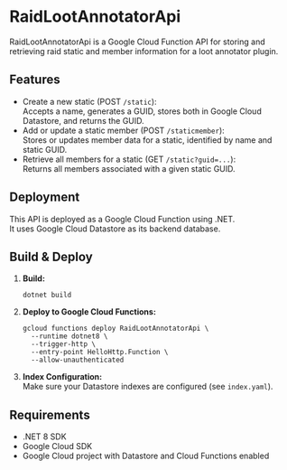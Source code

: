 # RaidLootAnnotatorApi

RaidLootAnnotatorApi is a Google Cloud Function API for storing and retrieving raid static and member information for a loot annotator plugin.

## Features

- Create a new static (POST `/static`):  
  Accepts a name, generates a GUID, stores both in Google Cloud Datastore, and returns the GUID.
- Add or update a static member (POST `/staticmember`):  
  Stores or updates member data for a static, identified by name and static GUID.
- Retrieve all members for a static (GET `/static?guid=...`):  
  Returns all members associated with a given static GUID.

## Deployment

This API is deployed as a Google Cloud Function using .NET.  
It uses Google Cloud Datastore as its backend database.

## Build & Deploy

1. **Build:**  
   ```
   dotnet build
   ```

2. **Deploy to Google Cloud Functions:**  
   ```
   gcloud functions deploy RaidLootAnnotatorApi \
     --runtime dotnet8 \
     --trigger-http \
     --entry-point HelloHttp.Function \
     --allow-unauthenticated
   ```

3. **Index Configuration:**  
   Make sure your Datastore indexes are configured (see `index.yaml`).

## Requirements

- .NET 8 SDK
- Google Cloud SDK
- Google Cloud project with Datastore and Cloud Functions enabled
